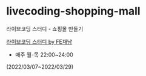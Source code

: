 # livecoding-shopping-mall
라이브코딩 스터디 - 쇼핑몰 만들기

[라이브코딩 스터디 by FE재남](https://www.youtube.com/c/FE%EC%9E%AC%EB%82%A8/featured)

- 매주 월-목 22:00~24:00

(2022/03/07~2022/03/29)
